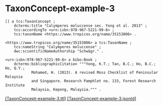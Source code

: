# TaxonConcept-example-3

```turtle
[] a tcs:TaxonConcept ;
    dcterms:title "Calymperes moluccense sec. Yong et al. 2013" ;
    tcs:accordingTo <urn:isbn:978-967-5221-99-6> ;
    tcs:taxonName <https://www.tropicos.org/name/35153806> .

<https://www.tropicos.org/name/35153806> a tcs:TaxonName ;
    tcs:nameString "Calymperes moluccense" ;
    dwc:scientificNameAuthorship "Schwägr." .

<urn:isbn:978-967-5221-99-6> a bibo:Book ;
    dcterms:bibliographicCitation """Yong, K.T.; Tan, B.C.; Ho, B.C.; Ho, Q.Y.; 
            Mohamed, H. (2013). A revised Moss Checklist of Peninsular Malaysia 
            and Singapore. Research Pamphlet no. 133, Forest Research Institute 
            Malaysia, Kepong, Malaysia.""" .
```

[&lsqb;TaxonConcept-example-3.ttl&rsqb;](https://github.com/tdwg/tcs2/blob/master/examples/TaxonConcept-example-3.ttl)&nbsp;[&lsqb;TaxonConcept-example-3.jsonld&rsqb;](https://github.com/tdwg/tcs2/blob/master/examples/TaxonConcept-example-3.jsonld)

